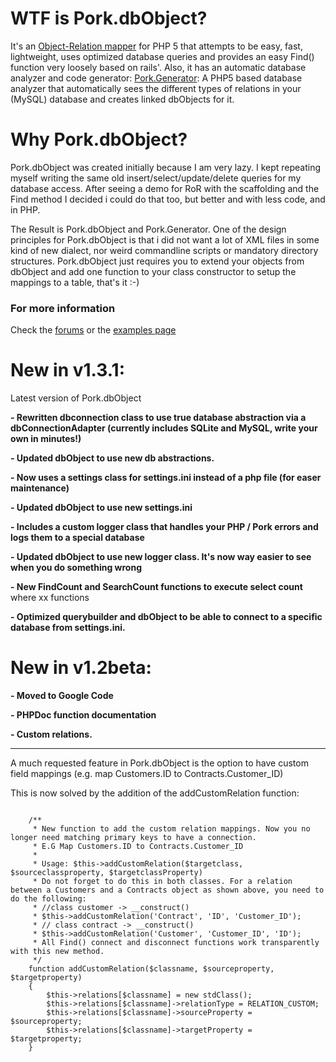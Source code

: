 # WTF is Pork.dbObject? #

It's an [Object-Relation mapper](http://en.wikipedia.org/wiki/Object-relational_mapping) for PHP 5 that attempts to be easy, fast, lightweight, uses optimized database queries and provides an easy Find() function very loosely based on rails'. Also, it has an automatic database analyzer and code generator: [Pork.Generator](http://www.schizofreend.nl/Pork.Generator): A PHP5 based database analyzer that automatically sees the different types of relations in your (MySQL) database and creates linked dbObjects for it.

# Why Pork.dbObject? #

Pork.dbObject was created initially because I am very lazy. I kept repeating myself writing the same old insert/select/update/delete queries for my database access. After seeing a demo for RoR with the scaffolding and the Find method I decided i could do that too, but better and with less code, and in PHP.


The Result is Pork.dbObject and Pork.Generator. One of the design principles for Pork.dbObject is that i did not want a lot of XML files in some kind of new dialect, nor weird commandline scripts or mandatory directory structures. Pork.dbObject just requires you to extend your objects from dbObject and add one function to your class constructor to setup the mappings to a table, that's it :-)

### For more information ###
Check the [forums](http://www.schizofreend.nl/forums/) or the [examples page](http://www.schizofreend.nl/Pork.dbObject/examples)

# New in v1.3.1: #

Latest version of Pork.dbObject

**- Rewritten dbconnection class to use true database abstraction via a
dbConnectionAdapter (currently includes SQLite and MySQL, write your own in minutes!)**

**- Updated dbObject to use new db abstractions.**

**- Now uses a settings class for settings.ini instead of a php file (for easer
maintenance)**

**- Updated dbObject to use new settings.ini**

**- Includes a custom logger class that handles your PHP / Pork errors and logs
them to a special database**

**- Updated dbObject to use new logger class. It's now way easier to see when you
do something wrong**

**- New FindCount and SearchCount functions to execute select count** where xx
functions

**- Optimized querybuilder and dbObject to be able to connect to a specific
database from settings.ini.**


# New in v1.2beta: #

**- Moved to Google Code**

**- PHPDoc function documentation**

**- Custom relations.**

---


A much requested feature in Pork.dbObject is the option to have custom field mappings (e.g. map Customers.ID to Contracts.Customer\_ID)

This is now solved by the addition of the addCustomRelation function:

```

	/**
	 * New function to add the custom relation mappings. Now you no longer need matching primary keys to have a connection.
	 * E.G Map Customers.ID to Contracts.Customer_ID 
	 *
	 * Usage: $this->addCustomRelation($targetclass, $sourceclassproperty, $targetclassProperty)
	 * Do not forget to do this in both classes. For a relation between a Customers and a Contracts object as shown above, you need to do the following:
	 * //class customer -> __construct()
	 * $this->addCustomRelation('Contract', 'ID', 'Customer_ID');
	 * // class contract -> __construct()
	 * $this->addCustomRelation('Customer', 'Customer_ID', 'ID');
	 * All Find() connect and disconnect functions work transparently with this new method. 
	 */
	function addCustomRelation($classname, $sourceproperty, $targetproperty)
	{
		$this->relations[$classname] = new stdClass();
		$this->relations[$classname]->relationType = RELATION_CUSTOM;
		$this->relations[$classname]->sourceProperty = $sourceproperty;
		$this->relations[$classname]->targetProperty = $targetproperty;
	}
```